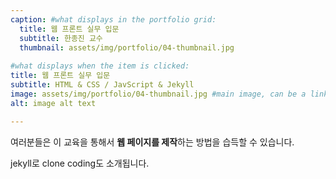 ```yaml
---
caption: #what displays in the portfolio grid:
  title: 웹 프론트 실무 입문
  subtitle: 한종진 교수
  thumbnail: assets/img/portfolio/04-thumbnail.jpg
  
#what displays when the item is clicked:
title: 웹 프론트 실무 입문
subtitle: HTML & CSS / JavScript & Jekyll
image: assets/img/portfolio/04-thumbnail.jpg #main image, can be a link or a file in assets/img/portfolio
alt: image alt text

---
```

여러분들은  이 교육을 통해서 **웹 페이지를 제작**하는 방법을 습득할 수 있습니다.

jekyll로 clone coding도 소개됩니다.



